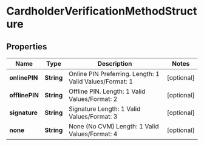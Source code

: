 

# CardholderVerificationMethodStructure


## Properties

| Name | Type | Description | Notes |
|------------ | ------------- | ------------- | -------------|
|**onlinePIN** | **String** | Online PIN Preferring.   Length: 1   Valid Values/Format: 1 |  [optional] |
|**offlinePIN** | **String** | Offline PIN.   Length: 1   Valid Values/Format: 2 |  [optional] |
|**signature** | **String** | Signature   Length: 1   Valid Values/Format: 3 |  [optional] |
|**none** | **String** | None (No CVM)   Length: 1   Valid Values/Format: 4 |  [optional] |



